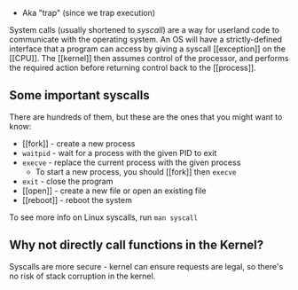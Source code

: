 - Aka "trap" (since we trap execution)

System calls (usually shortened to *syscall*) are a way for userland code to communicate with the operating system. An OS will have a strictly-defined interface that a program can access by giving a syscall [[exception]] on the [[CPU]]. The [[kernel]] then assumes control of the processor, and performs the required action before returning control back to the [[process]].

## Some important syscalls
There are hundreds of them, but these are the ones that you might want to know:

- [[fork]] - create a new process
- `waitpid` - wait for a process with the given PID to exit
- `execve` - replace the current process with the given process
	- To start a new process, you should [[fork]] then `execve`
- `exit` - close the program
- [[open]] - create a new file or open an existing file
- [[reboot]] - reboot the system

To see more info on Linux syscalls, run `man syscall`

## Why not directly call functions in the Kernel?

Syscalls are more secure - kernel can ensure requests are legal, so there's no risk of stack corruption in the kernel.
